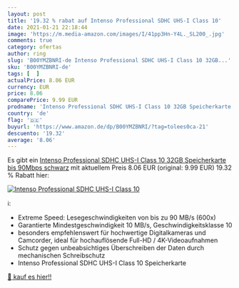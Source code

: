 ```yaml
---
layout: post
title: '19.32 % rabat auf Intenso Professional SDHC UHS-I Class 10'
date: 2021-01-21 22:18:44
image: 'https://m.media-amazon.com/images/I/41pp3Hn-Y4L._SL200_.jpg'
comments: true
category: ofertas
author: ring
slug: 'B00YMZBNRI-de Intenso Professional SDHC UHS-I Class 10 32GB...'
sku: 'B00YMZBNRI-de'
tags: [  ]
actualPrice: 8.06 EUR
currency: EUR
price: 8.06
comparePrice: 9.99 EUR
prodname: 'Intenso Professional SDHC UHS-I Class 10 32GB Speicherkarte  bis 90Mbps  schwarz'
country: 'de'
flag: '🇩🇪'
buyurl: 'https://www.amazon.de/dp/B00YMZBNRI/?tag=tolees0ca-21'
descuento: '19.32'
average: '8.06'
---
```


Es gibt ein [Intenso Professional SDHC UHS-I Class 10 32GB Speicherkarte  bis 90Mbps  schwarz](https://www.amazon.de/dp/B00YMZBNRI/?tag=tolees0ca-21) mit aktuellem Preis 8.06 EUR (original: 9.99 EUR) 19.32 % Rabatt hier:

[![Intenso Professional SDHC UHS-I Class 10](https://m.media-amazon.com/images/I/41pp3Hn-Y4L._SL200_.jpg)](https://www.amazon.de/dp/B00YMZBNRI/?tag=tolees0ca-21)

ℹ️:

- Extreme Speed: Lesegeschwindigkeiten von bis zu 90 MB/s (600x)
- Garantierte Mindestgeschwindigkeit 10 MB/s, Geschwindigkeitsklasse 10
- besonders empfehlenswert für hochwertige Digitalkameras und Camcorder, ideal für hochauflösende Full-HD / 4K-Videoaufnahmen
- Schutz gegen unbeabsichtiges Überschreiben der Daten durch mechanischen Schreibschutz
- Intenso Professional SDHC UHS-I Class 10 Speicherkarte

[🛒 kauf es hier!!](https://www.amazon.de/dp/B00YMZBNRI/?tag=tolees0ca-21)
